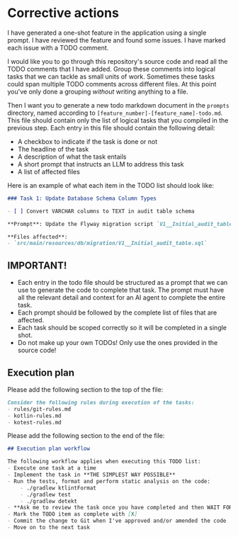 # Corrective actions

I have generated a one-shot feature in the application using a single prompt. I have reviewed the feature and found some issues. I have marked each issue with a TODO comment.

I would like you to go through this repository's source code and read all the TODO comments that I have added. Group these comments into logical tasks that we can tackle as small units of work. Sometimes these tasks could span multiple TODO comments across different files. At this point you've only done a grouping _without_ writing anything to a file.

Then I want you to generate a new todo markdown document in the `prompts` directory, named according to `[feature_number]-[feature_name]-todo.md`. This file should contain only the list of logical tasks that you compiled in the previous step. Each entry in this file should contain the following detail:

* A checkbox to indicate if the task is done or not
* The headline of the task
* A description of what the task entails
* A short prompt that instructs an LLM to address this task
* A list of affected files

Here is an example of what each item in the TODO list should look like:

```markdown
### Task 1: Update Database Schema Column Types

- [ ] Convert VARCHAR columns to TEXT in audit table schema

**Prompt**: Update the Flyway migration script `V1__Initial_audit_table.sql` to change all VARCHAR column definitions to TEXT type. The current schema uses VARCHAR with specific length constraints (VARCHAR(50), VARCHAR(100), etc.) but these should be changed to TEXT for better flexibility and consistency with PostgreSQL best practices.

**Files affected**:
- `src/main/resources/db/migration/V1__Initial_audit_table.sql`
```

## IMPORTANT!

* Each entry in the todo file should be structured as a prompt that we can use to generate the code to complete that task. The prompt must have all the relevant detail and context for an AI agent to complete the entire task.
* Each prompt should be followed by the complete list of files that are affected.
* Each task should be scoped correctly so it will be completed in a single shot.
* Do not make up your own TODOs! Only use the ones provided in the source code!

## Execution plan

Please add the following section to the top of the file:

```markdown
Consider the following rules during execution of the tasks:
- rules/git-rules.md
- kotlin-rules.md
- kotest-rules.md
```

Please add the following section to the end of the file:

```markdown
## Execution plan workflow

The following workflow applies when executing this TODO list:
- Execute one task at a time
- Implement the task in **THE SIMPLEST WAY POSSIBLE**
- Run the tests, format and perform static analysis on the code:
    - ./gradlew ktlintFormat
    - ./gradlew test
    - ./gradlew detekt
- **Ask me to review the task once you have completed and then WAIT FOR ME**
- Mark the TODO item as complete with [X]
- Commit the change to Git when I've approved and/or amended the code
- Move on to the next task
```

